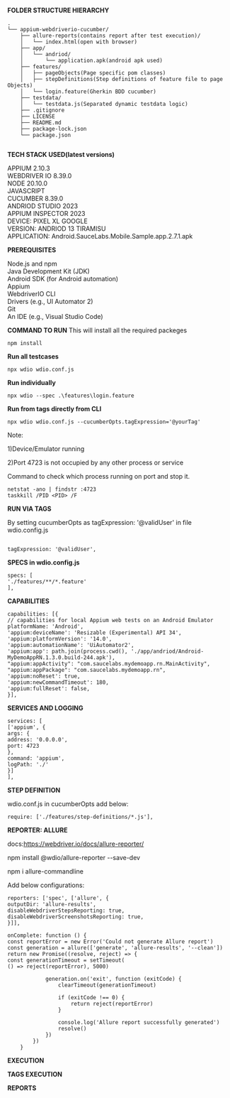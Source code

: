 **FOLDER STRUCTURE HIERARCHY**

```
.
└── appium-webdriverio-cucumber/
    ├── allure-reports(contains report after test execution)/
    │   └── index.html(open with browser)
    ├── app/
    │   └── andriod/
    │       └── application.apk(android apk used)
    ├── features/
    │   ├── pageObjects(Page specific pom classes)
    │   ├── stepDefinitions(Step definitions of feature file to page Objects)
    │   └── login.feature(Gherkin BDD cucumber)
    ├── testdata/
    │   └── testdata.js(Separated dynamic testdata logic)
    ├── .gitignore
    ├── LICENSE
    ├── README.md
    ├── package-lock.json
    └── package.json


```


**TECH STACK USED(latest versions)**

APPIUM 2.10.3  \
WEBDRIVER IO 8.39.0  \
NODE 20.10.0  \
JAVASCRIPT  \
CUCUMBER 8.39.0  \
ANDRIOD STUDIO 2023  \
APPIUM INSPECTOR 2023 \
DEVICE: PIXEL XL GOOGLE  \
VERSION: ANDRIOD 13 TIRAMISU  \
APPLICATION: Android.SauceLabs.Mobile.Sample.app.2.7.1.apk 



**PREREQUISITES**

Node.js and npm                                 
Java Development Kit (JDK)     \
Android SDK (for Android automation)  \
Appium  \
WebdriverIO CLI  \
Drivers (e.g., UI Automator 2)  \
Git   \
An IDE (e.g., Visual Studio Code)


**COMMAND TO RUN**
This will install all the required packeges
```
npm install
```

**Run all testcases**

```
npx wdio wdio.conf.js
```
**Run individually**

```
npx wdio --spec .\features\login.feature
```

**Run from tags directly from CLI**

```
npx wdio wdio.conf.js --cucumberOpts.tagExpression='@yourTag'
```

Note:  

1)Device/Emulator running  

2)Port 4723 is not occupied by any other process or service 

Command to check which process running on port and stop it. 

```
netstat -ano | findstr :4723 
taskkill /PID <PID> /F
```


**RUN VIA TAGS**

By setting cucumberOpts as tagExpression: '@validUser' in file wdio.config.js

```

tagExpression: '@validUser',

```

**SPECS in wdio.config.js**

```
specs: [
'./features/**/*.feature'
],
```

**CAPABILITIES**

```
capabilities: [{
// capabilities for local Appium web tests on an Android Emulator
platformName: 'Android',
'appium:deviceName': 'Resizable (Experimental) API 34',
'appium:platformVersion': '14.0',
'appium:automationName': 'UiAutomator2',
'appium:app': path.join(process.cwd(), './app/andriod/Android-MyDemoAppRN.1.3.0.build-244.apk'),
"appium:appActivity": "com.saucelabs.mydemoapp.rn.MainActivity",
"appium:appPackage": "com.saucelabs.mydemoapp.rn",
'appium:noReset': true,
'appium:newCommandTimeout': 180,
'appium:fullReset': false,
}],
```

**SERVICES AND LOGGING**

```
services: [
['appium', {
args: {
address: '0.0.0.0',
port: 4723
},
command: 'appium',
logPath: './'
}]
],
```

**STEP DEFINITION**

wdio.conf.js in cucumberOpts add below:

```
require: ['./features/step-definitions/*.js'],

```

**REPORTER: ALLURE**

docs:https://webdriver.io/docs/allure-reporter/

npm install @wdio/allure-reporter --save-dev

npm i allure-commandline

Add below configurations:


```
reporters: ['spec', ['allure', {
outputDir: 'allure-results',
disableWebdriverStepsReporting: true,
disableWebdriverScreenshotsReporting: true,
}]],

onComplete: function () {
const reportError = new Error('Could not generate Allure report')
const generation = allure(['generate', 'allure-results', '--clean'])
return new Promise((resolve, reject) => {
const generationTimeout = setTimeout(
() => reject(reportError), 5000)

            generation.on('exit', function (exitCode) {
                clearTimeout(generationTimeout)

                if (exitCode !== 0) {
                    return reject(reportError)
                }

                console.log('Allure report successfully generated')
                resolve()
            })
        })
    }
```

**EXECUTION**


**TAGS EXECUTION**


**REPORTS**






